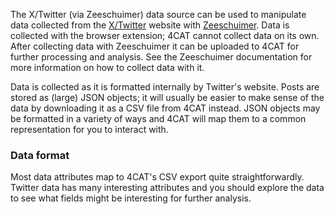 The X/Twitter (via Zeeschuimer) data source can be used to manipulate data collected from the 
[X/Twitter](https://twitter.com) website with [Zeeschuimer](https://github.com/digitalmethodsinitiative/zeeschuimer). 
Data is collected with the browser extension; 4CAT cannot collect data on its own. After collecting data with 
Zeeschuimer it can be uploaded to 4CAT for further processing and analysis. See the Zeeschuimer documentation for more 
information on how to collect data with it.

Data is collected as it is formatted internally by Twitter's website. Posts are stored as (large) JSON objects; it 
will usually be easier to make sense of the data by downloading it as a CSV file from 4CAT instead. JSON objects may be
formatted in a variety of ways and 4CAT will map them to a common representation for you to interact with.

### Data format
Most data attributes map to 4CAT's CSV export quite straightforwardly. Twitter data has many interesting attributes and
you should explore the data to see what fields might be interesting for further analysis.